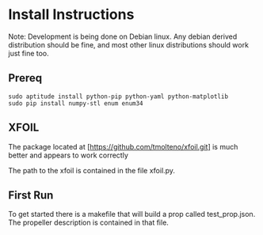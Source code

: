 # Install Instructions

Note: Development is being done on Debian linux. Any debian derived distribution should be fine, and most other linux distributions
should work just fine too. 

## Prereq

    sudo aptitude install python-pip python-yaml python-matplotlib
    sudo pip install numpy-stl enum enum34


## XFOIL

The package located at [https://github.com/tmolteno/xfoil.git] is much
better and appears to work correctly

The path to the xfoil is contained in the file xfoil.py.


## First Run

To get started there is a makefile that will build a prop called test_prop.json. The propeller description is contained in that file.
